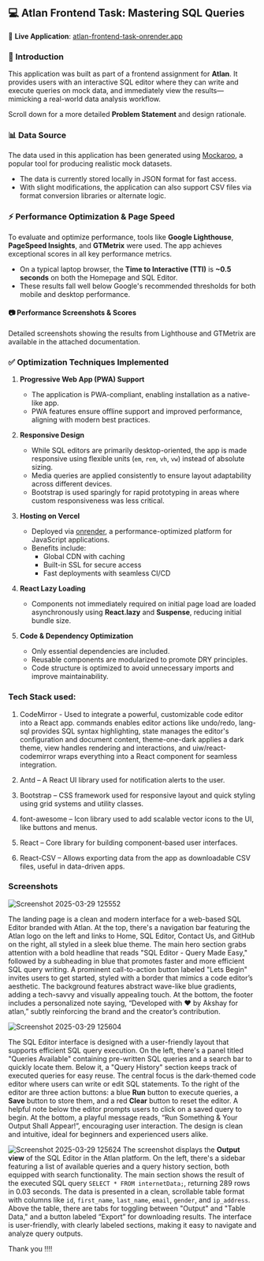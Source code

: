 ## 💻 Atlan Frontend Task: Mastering SQL Queries

🔗 **Live Application**: [atlan-frontend-task-onrender.app](https://sql-editor-3aq1.onrender.com)

### 🚀 Introduction

This application was built as part of a frontend assignment for **Atlan**. It provides users with an interactive SQL editor where they can write and execute queries on mock data, and immediately view the results—mimicking a real-world data analysis workflow.

Scroll down for a more detailed **Problem Statement** and design rationale.

### 📊 Data Source

The data used in this application has been generated using [Mockaroo](https://www.mockaroo.com/), a popular tool for producing realistic mock datasets.

- The data is currently stored locally in JSON format for fast access.
- With slight modifications, the application can also support CSV files via format conversion libraries or alternate logic.

### ⚡ Performance Optimization & Page Speed

To evaluate and optimize performance, tools like **Google Lighthouse**, **PageSpeed Insights**, and **GTMetrix** were used. The app achieves exceptional scores in all key performance metrics.

- On a typical laptop browser, the **Time to Interactive (TTI)** is **~0.5 seconds** on both the Homepage and SQL Editor.
- These results fall well below Google's recommended thresholds for both mobile and desktop performance.

#### 📷 Performance Screenshots & Scores

Detailed screenshots showing the results from Lighthouse and GTMetrix are available in the attached documentation.

### ✅ Optimization Techniques Implemented

1. **Progressive Web App (PWA) Support**  
   - The application is PWA-compliant, enabling installation as a native-like app.
   - PWA features ensure offline support and improved performance, aligning with modern best practices.

2. **Responsive Design**  
   - While SQL editors are primarily desktop-oriented, the app is made responsive using flexible units (`em`, `rem`, `vh`, `vw`) instead of absolute sizing.
   - Media queries are applied consistently to ensure layout adaptability across different devices.
   - Bootstrap is used sparingly for rapid prototyping in areas where custom responsiveness was less critical.

3. **Hosting on Vercel**  
   - Deployed via [onrender](https://render.com/), a performance-optimized platform for JavaScript applications.
   - Benefits include:
     - Global CDN with caching
     - Built-in SSL for secure access
     - Fast deployments with seamless CI/CD

4. **React Lazy Loading**  
   - Components not immediately required on initial page load are loaded asynchronously using **React.lazy** and **Suspense**, reducing initial bundle size.

5. **Code & Dependency Optimization**  
   - Only essential dependencies are included.
   - Reusable components are modularized to promote DRY principles.
   - Code structure is optimized to avoid unnecessary imports and improve maintainability.

### Tech Stack used:
1. CodeMirror - Used to integrate a powerful, customizable code editor into a React app. commands enables editor actions like undo/redo, lang-sql provides SQL syntax highlighting, state manages the editor's configuration and document content, theme-one-dark applies a dark theme, view handles rendering and interactions, and uiw/react-codemirror wraps everything into a React component for seamless integration.

2. Antd – A React UI library used for notification alerts to the user.

3. Bootstrap – CSS framework used for responsive layout and quick styling using grid systems and utility classes.

4. font-awesome – Icon library used to add scalable vector icons to the UI, like buttons and menus.

5. React – Core library for building component-based user interfaces.

6. React-CSV – Allows exporting data from the app as downloadable CSV files, useful in data-driven apps.

  
### Screenshots
![Screenshot 2025-03-29 125552](https://github.com/user-attachments/assets/262278fa-31a7-4681-8a0d-3a9d3d1c3062)

The landing page is a clean and modern interface for a web-based SQL Editor branded with Atlan. At the top, there's a navigation bar featuring the Atlan logo on the left and links to Home, SQL Editor, Contact Us, and GitHub on the right, all styled in a sleek blue theme. The main hero section grabs attention with a bold headline that reads "SQL Editor - Query Made Easy," followed by a subheading in blue that promotes faster and more efficient SQL query writing. A prominent call-to-action button labeled "Lets Begin" invites users to get started, styled with a border that mimics a code editor’s aesthetic. The background features abstract wave-like blue gradients, adding a tech-savvy and visually appealing touch. At the bottom, the footer includes a personalized note saying, “Developed with ♥ by Akshay for atlan,” subtly reinforcing the brand and the creator’s contribution.


![Screenshot 2025-03-29 125604](https://github.com/user-attachments/assets/5d33c08a-f2c5-491c-ac76-c1a83f97c4a3)

The SQL Editor interface is designed with a user-friendly layout that supports efficient SQL query execution. On the left, there's a panel titled "Queries Available" containing pre-written SQL queries and a search bar to quickly locate them. Below it, a "Query History" section keeps track of executed queries for easy reuse. The central focus is the dark-themed code editor where users can write or edit SQL statements. To the right of the editor are three action buttons: a blue **Run** button to execute queries, a **Save** button to store them, and a red **Clear** button to reset the editor. A helpful note below the editor prompts users to click on a saved query to begin. At the bottom, a playful message reads, “Run Something & Your Output Shall Appear!”, encouraging user interaction. The design is clean and intuitive, ideal for beginners and experienced users alike.


![Screenshot 2025-03-29 125624](https://github.com/user-attachments/assets/4a27aa5b-1944-42af-b9e5-f6b3397f8237)
The screenshot displays the **Output view** of the SQL Editor in the Atlan platform. On the left, there's a sidebar featuring a list of available queries and a query history section, both equipped with search functionality. The main section shows the result of the executed SQL query `SELECT * FROM internetData;`, returning 289 rows in 0.03 seconds. The data is presented in a clean, scrollable table format with columns like `id`, `first_name`, `last_name`, `email`, `gender`, and `ip_address`. Above the table, there are tabs for toggling between "Output" and "Table Data," and a button labeled “Export” for downloading results. The interface is user-friendly, with clearly labeled sections, making it easy to navigate and analyze query outputs.


Thank you !!!!
